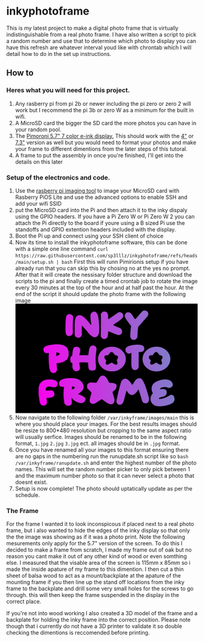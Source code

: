 # inkyphotoframe

This is my latest project to make a digital photo frame that is virtually indistinguishable from a real photo frame.
I have also written a script to pick a random number and use that to determine which photo to display you can have this refresh are whatever interval youd like with chrontab which I will detail how to do in the set up instructions.

## How to

### Heres what you will need for this project.

1. Any rasberry pi from pi 2b or newer including the pi zero or zero 2 will work but I recommend the pi 3b or zero W as a minimum for the built in wifi.
2. A MicroSD card the bigger the SD card the more photos you can have in your random pool.
3. The [Pimoroni 5.7" 7 color e-ink display.](https://shop.pimoroni.com/products/inky-impression-5-7) This should work with the [4"](https://shop.pimoroni.com/products/inky-impression-4) or [7.3"](https://shop.pimoroni.com/products/inky-impression-7-3) version as well but you would need to format your photos and make your frame to different dimentions from the later steps of this tutoral.
4. A frame to put the assembly in once you're finished, I'll get into the details on this later

### Setup of the electronics and code. 

1. Use the [rasberry pi imaging tool](https://www.raspberrypi.com/software/) to image your MicroSD card with Rasberry PiOS Lite and use the advanced options to enable SSH and add your wifi SSID
2. put the MicroSD card into the Pi and then attach it to the inky dispaly using the GPIO headers. If you have a Pi Zero W or Pi Zero W 2 you can attach the Pi directly to the board if youre using a B sized Pi use the standoffs and GPIO extention headers included with the display.
3. Boot the Pi up and connect using your SSH client of choice
4. Now its time to install the inkyphotoframe software, this can be done with a simple one line command
`curl https://raw.githubusercontent.com/sp3lllz/inkyphotoframe/refs/heads/main/setup.sh | bash`
First this will runn Pimirionis setup if you have already run that you can skip this by chosing no at the yes no prompt. After that it will create the nessisary folder structure and download the scripts to the pi and finally create a timed crontab job to rotate the image every 30 minutes at the top of the hour and at half past the hour. At the end of the script it should update the photo frame with the following image ![inkytest.jpg](https://raw.githubusercontent.com/sp3lllz/inkyphotoframe/ebaf87d4ec4db4c45492eafdbb4082691fef1315/inkytest.jpg)
5. Now navigate to the following folder `/var/inkyframe/images/main` this is where you should place your images. For the best results images should be resize to 800*480 resolution but cropping to the same aspect ratio will usually serfice. Images should be renamed to be in the following format, `1.jpg` `2.jpg` `3.jpg` ect. all images should be in `.jpg` format.
6. Once you have renamed all your images to this format ensuring there are no gaps in the numbering run the runupdate.sh script like so `bash /var/inkyframe/ranupdate.sh` and enter the highest number of the photo names. This will set the random number picker to only pick between 1 and the maximum number photo so that it can never select a photo that doesnt exist.
7. Setup is now complete! The photo should uptatically update as per the schedule. 

### The Frame

For the frame I wanted it to look inconspicous if placed next to a real photo frame, but i also wanted to hide the edges of the inky display so that only the the image was showing as if it was a photo print. Note the following mesurements only apply for the 5.7" version of the screen. 
To do this I decided to make a frame from scratch, I made my frame out of oak but no reason you cant make it out of any other kind of wood or even somthing else. I measured that the visable area of the screen is 115mm x 85mm so i made the inside apature of my frame to this dimention. I then cut a thin sheet of balsa wood to act as a mount/backplate at the apature of the mounting frame if you then line up the stand off locations from the inky frame to the backplate and drill some very small holes for the screws to go through. this will then keep the frame suspended in the display in the correct place.

If you're not into wood working I also created a 3D model of the frame and a backplate for holding the inky frame into the correct position. Please note though that i currently do not have a 3D printer to validate it so double checking the dimentions is reccomended before printing. 
